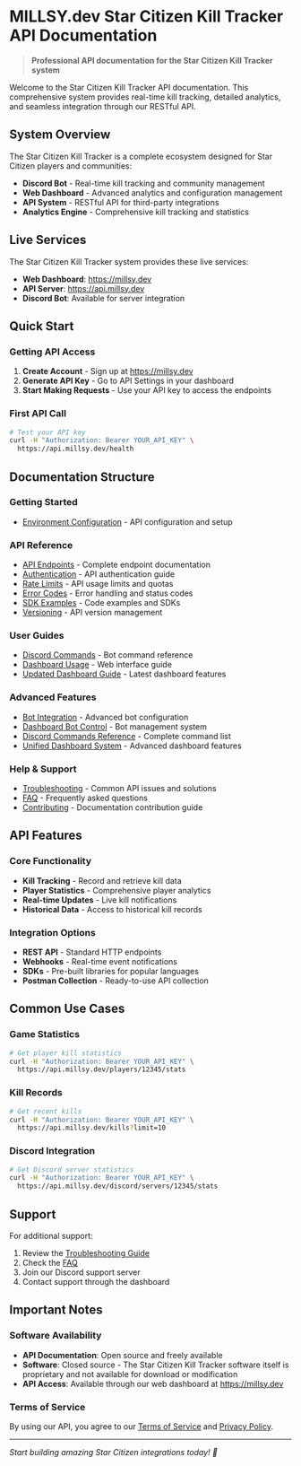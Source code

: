 # MILLSY.dev Star Citizen Kill Tracker API Documentation

> **Professional API documentation for the Star Citizen Kill Tracker system**

Welcome to the Star Citizen Kill Tracker API documentation. This comprehensive system provides real-time kill tracking, detailed analytics, and seamless integration through our RESTful API.

## System Overview

The Star Citizen Kill Tracker is a complete ecosystem designed for Star Citizen players and communities:

- **Discord Bot** - Real-time kill tracking and community management
- **Web Dashboard** - Advanced analytics and configuration management  
- **API System** - RESTful API for third-party integrations
- **Analytics Engine** - Comprehensive kill tracking and statistics

## Live Services

The Star Citizen Kill Tracker system provides these live services:

- **Web Dashboard**: https://millsy.dev
- **API Server**: https://api.millsy.dev
- **Discord Bot**: Available for server integration

## Quick Start

### Getting API Access

1. **Create Account** - Sign up at https://millsy.dev
2. **Generate API Key** - Go to API Settings in your dashboard
3. **Start Making Requests** - Use your API key to access the endpoints

### First API Call

```bash
# Test your API key
curl -H "Authorization: Bearer YOUR_API_KEY" \
  https://api.millsy.dev/health
```

## Documentation Structure

### Getting Started
- [Environment Configuration](./getting-started/environment.md) - API configuration and setup

### API Reference
- [API Endpoints](./api/endpoints.md) - Complete endpoint documentation
- [Authentication](./api/index.md) - API authentication guide
- [Rate Limits](./api/rate-limits.md) - API usage limits and quotas
- [Error Codes](./api/error-codes.md) - Error handling and status codes
- [SDK Examples](./api/sdk-examples.md) - Code examples and SDKs
- [Versioning](./api/versioning.md) - API version management

### User Guides
- [Discord Commands](./usage/discord-commands.md) - Bot command reference
- [Dashboard Usage](./usage/dashboard.md) - Web interface guide
- [Updated Dashboard Guide](./usage/updated-dashboard-guide.md) - Latest dashboard features

### Advanced Features
- [Bot Integration](./advanced/bot-integration.md) - Advanced bot configuration
- [Dashboard Bot Control](./advanced/dashboard-bot-control.md) - Bot management system
- [Discord Commands Reference](./advanced/DISCORD_COMMANDS_REFERENCE.md) - Complete command list
- [Unified Dashboard System](./advanced/unified-dashboard-system.md) - Advanced dashboard features

### Help & Support
- [Troubleshooting](./help/troubleshooting.md) - Common API issues and solutions
- [FAQ](./help/faq.md) - Frequently asked questions
- [Contributing](./help/contributing.md) - Documentation contribution guide

## API Features

### Core Functionality
- **Kill Tracking** - Record and retrieve kill data
- **Player Statistics** - Comprehensive player analytics
- **Real-time Updates** - Live kill notifications
- **Historical Data** - Access to historical kill records

### Integration Options
- **REST API** - Standard HTTP endpoints
- **Webhooks** - Real-time event notifications
- **SDKs** - Pre-built libraries for popular languages
- **Postman Collection** - Ready-to-use API collection

## Common Use Cases

### Game Statistics
```bash
# Get player kill statistics
curl -H "Authorization: Bearer YOUR_API_KEY" \
  https://api.millsy.dev/players/12345/stats
```

### Kill Records
```bash
# Get recent kills
curl -H "Authorization: Bearer YOUR_API_KEY" \
  https://api.millsy.dev/kills?limit=10
```

### Discord Integration
```bash
# Get Discord server statistics
curl -H "Authorization: Bearer YOUR_API_KEY" \
  https://api.millsy.dev/discord/servers/12345/stats
```

## Support

For additional support:

1. Review the [Troubleshooting Guide](./help/troubleshooting.md)
2. Check the [FAQ](./help/faq.md)
3. Join our Discord support server
4. Contact support through the dashboard

## Important Notes

### Software Availability
- **API Documentation**: Open source and freely available
- **Software**: Closed source - The Star Citizen Kill Tracker software itself is proprietary and not available for download or modification
- **API Access**: Available through our web dashboard at https://millsy.dev

### Terms of Service
By using our API, you agree to our [Terms of Service](./legal/terms-of-service.md) and [Privacy Policy](./legal/privacy-policy.md).

---

*Start building amazing Star Citizen integrations today! 🚀*